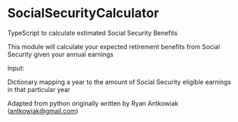 # SocialSecurityCalculator
TypeScript to calculate estimated Social Security Benefits


 This module will calculate your expected retirement benefits
 from Social Security given your annual earnings
 
 Input:
 
 Dictionary mapping a year to the amount of Social
 Security eligible earnings in that particular year


Adapted from python originally written by Ryan Antkowiak (antkowiak@gmail.com)
